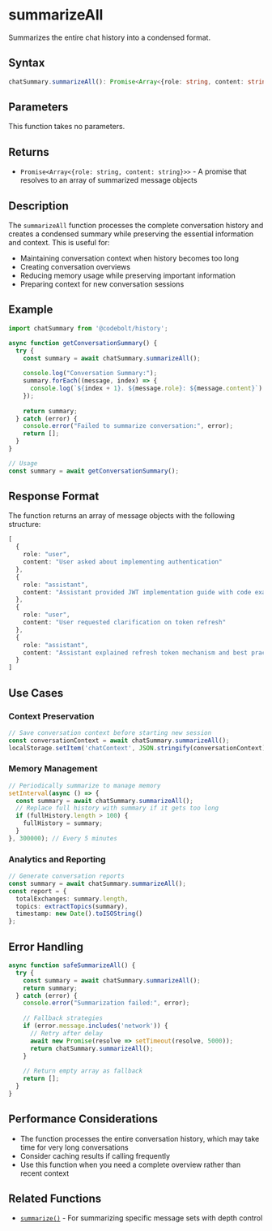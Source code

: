 # summarizeAll

Summarizes the entire chat history into a condensed format.

## Syntax

```typescript
chatSummary.summarizeAll(): Promise<Array<{role: string, content: string}>>
```

## Parameters

This function takes no parameters.

## Returns

- `Promise<Array<{role: string, content: string}>>` - A promise that resolves to an array of summarized message objects

## Description

The `summarizeAll` function processes the complete conversation history and creates a condensed summary while preserving the essential information and context. This is useful for:

- Maintaining conversation context when history becomes too long
- Creating conversation overviews
- Reducing memory usage while preserving important information
- Preparing context for new conversation sessions

## Example

```typescript
import chatSummary from '@codebolt/history';

async function getConversationSummary() {
  try {
    const summary = await chatSummary.summarizeAll();
    
    console.log("Conversation Summary:");
    summary.forEach((message, index) => {
      console.log(`${index + 1}. ${message.role}: ${message.content}`);
    });
    
    return summary;
  } catch (error) {
    console.error("Failed to summarize conversation:", error);
    return [];
  }
}

// Usage
const summary = await getConversationSummary();
```

## Response Format

The function returns an array of message objects with the following structure:

```typescript
[
  {
    role: "user",
    content: "User asked about implementing authentication"
  },
  {
    role: "assistant", 
    content: "Assistant provided JWT implementation guide with code examples"
  },
  {
    role: "user",
    content: "User requested clarification on token refresh"
  },
  {
    role: "assistant",
    content: "Assistant explained refresh token mechanism and best practices"
  }
]
```

## Use Cases

### Context Preservation
```typescript
// Save conversation context before starting new session
const conversationContext = await chatSummary.summarizeAll();
localStorage.setItem('chatContext', JSON.stringify(conversationContext));
```

### Memory Management
```typescript
// Periodically summarize to manage memory
setInterval(async () => {
  const summary = await chatSummary.summarizeAll();
  // Replace full history with summary if it gets too long
  if (fullHistory.length > 100) {
    fullHistory = summary;
  }
}, 300000); // Every 5 minutes
```

### Analytics and Reporting
```typescript
// Generate conversation reports
const summary = await chatSummary.summarizeAll();
const report = {
  totalExchanges: summary.length,
  topics: extractTopics(summary),
  timestamp: new Date().toISOString()
};
```

## Error Handling

```typescript
async function safeSummarizeAll() {
  try {
    const summary = await chatSummary.summarizeAll();
    return summary;
  } catch (error) {
    console.error("Summarization failed:", error);
    
    // Fallback strategies
    if (error.message.includes('network')) {
      // Retry after delay
      await new Promise(resolve => setTimeout(resolve, 5000));
      return chatSummary.summarizeAll();
    }
    
    // Return empty array as fallback
    return [];
  }
}
```

## Performance Considerations

- The function processes the entire conversation history, which may take time for very long conversations
- Consider caching results if calling frequently
- Use this function when you need a complete overview rather than recent context

## Related Functions

- [`summarize()`](./summarize.md) - For summarizing specific message sets with depth control 